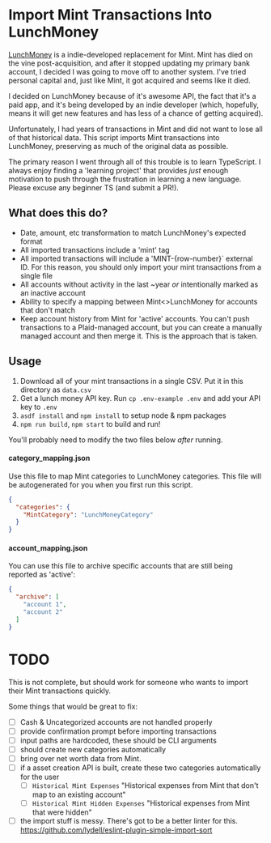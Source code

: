 # Import Mint Transactions Into LunchMoney

[LunchMoney](https://mikebian.co/lunchmoney) is a indie-developed replacement for Mint. Mint has died on the vine post-acquisition, and after it stopped updating my primary bank account, I decided I was going to move off to another system. I've tried personal capital and, just like Mint, it got acquired and seems like it died.

I decided on LunchMoney because of it's awesome API, the fact that it's a paid app, and it's being developed by an indie developer (which, hopefully, means it will get new features and has less of a chance of getting acquired).

Unfortunately, I had years of transactions in Mint and did not want to lose all of that historical data. This script imports Mint transactions into LunchMoney, preserving as much of the original data as possible.

The primary reason I went through all of this trouble is to learn TypeScript. I always enjoy finding a 'learning project' that provides *just* enough motivation to push through the frustration in learning a new language. Please excuse any beginner TS (and submit a PR!).

## What does this do?

* Date, amount, etc transformation to match LunchMoney's expected format
* All imported transactions include a 'mint' tag
* All imported transactions will include a 'MINT-{row-number}` external ID. For this reason, you should only import your mint transactions from a single file
* All accounts without activity in the last ~year *or* intentionally marked as an inactive account
* Ability to specify a mapping between Mint<>LunchMoney for accounts that don't match
* Keep account history from Mint for 'active' accounts. You can't push transactions to a Plaid-managed account, but you can create a manually managed account and then merge it. This is the approach that is taken.

## Usage

1. Download all of your mint transactions in a single CSV. Put it in this directory as `data.csv`
2. Get a lunch money API key. Run `cp .env-example .env` and add your API key to `.env`
3. `asdf install` and `npm install` to setup node & npm packages
4. `npm run build`, `npm start` to build and run!

You'll probably need to modify the two files below *after* running.

#### category_mapping.json

Use this file to map Mint categories to LunchMoney categories. This file will be autogenerated for you when you first run this script.

```json
{
  "categories": {
    "MintCategory": "LunchMoneyCategory"
  }
}
```

#### account_mapping.json

You can use this file to archive specific accounts that are still being reported as 'active':

```json
{
  "archive": [
    "account 1",
    "account 2"
  ]
}
```

# TODO

This is not complete, but should work for someone who wants to import their Mint transactions quickly.

Some things that would be great to fix:

- [ ] Cash & Uncategorized accounts are not handled properly
- [ ] provide confirmation prompt before importing transactions
- [ ] input paths are hardcoded, these should be CLI arguments
- [ ] should create new categories automatically
- [ ] bring over net worth data from Mint.
- [ ] if a asset creation API is built, create these two categories automatically for the user
  - [ ] `Historical Mint Expenses` "Historical expenses from Mint that don't map to an existing account"
  - [ ] `Historical Mint Hidden Expenses` "Historical expenses from Mint that were hidden"
- [ ] the import stuff is messy. There's got to be a better linter for this. https://github.com/lydell/eslint-plugin-simple-import-sort